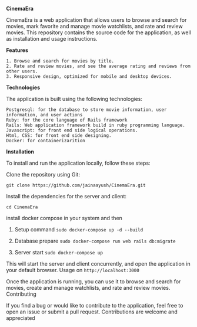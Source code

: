 **CinemaEra**

CinemaEra is a web application that allows users to browse and search for movies, mark favorite and manage movie watchlists, and rate and review movies. This repository contains the source code for the application, as well as installation and usage instructions.


**Features**

    1. Browse and search for movies by title.
    2. Rate and review movies, and see the average rating and reviews from other users.
    3. Responsive design, optimized for mobile and desktop devices.

**Technologies**

The application is built using the following technologies:

    Postgresql: for the database to store movie information, user information, and user actions
    Ruby: for the core language of Rails framework
    Rails: Web application framework build in ruby programming language.
    Javascript: for front end side logical operations.
    Html, CSS: for front end side designing.
    Docker: for containerizarition

**Installation**

To install and run the application locally, follow these steps:

Clone the repository using Git: 

`git clone https://github.com/jainaayush/CinemaEra.git`

Install the dependencies for the server and client:

`cd CinemaEra`

install docker compose in your system and then

1. Setup command
`sudo docker-compose up -d --build`

2. Database prepare
`sudo docker-compose run web rails db:migrate`

3. Server start
`sudo docker-compose up`

This will start the server and client concurrently, and open the application in your default browser.
Usage on `http://localhost:3000`

Once the application is running, you can use it to browse and search for movies, create and manage watchlists, and rate and review movies.
Contributing

If you find a bug or would like to contribute to the application, feel free to open an issue or submit a pull request. Contributions are welcome and appreciated
